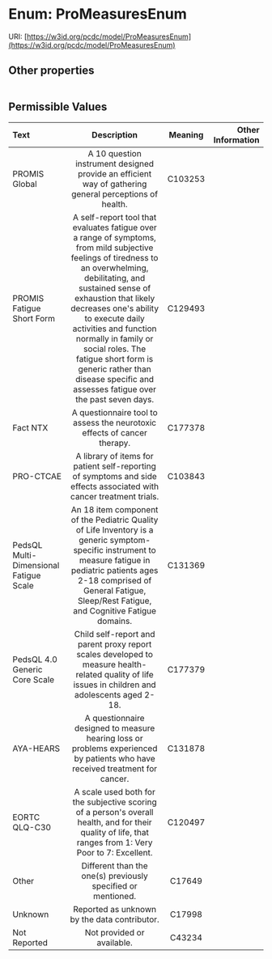 
# Enum: ProMeasuresEnum




URI: [https://w3id.org/pcdc/model/ProMeasuresEnum](https://w3id.org/pcdc/model/ProMeasuresEnum)


## Other properties

|  |  |  |
| --- | --- | --- |

## Permissible Values

| Text | Description | Meaning | Other Information |
| :--- | :---: | :---: | ---: |
| PROMIS Global | A 10 question instrument designed provide an efficient way of gathering general perceptions of health. | C103253 |  |
| PROMIS Fatigue Short Form | A self-report tool that evaluates fatigue over a range of symptoms, from mild subjective feelings of tiredness to an overwhelming, debilitating, and sustained sense of exhaustion that likely decreases one's ability to execute daily activities and function normally in family or social roles. The fatigue short form is generic rather than disease specific and assesses fatigue over the past seven days. | C129493 |  |
| Fact NTX | A questionnaire tool to assess the neurotoxic effects of cancer therapy. | C177378 |  |
| PRO-CTCAE | A library of items for patient self-reporting of symptoms and side effects associated with cancer treatment trials. | C103843 |  |
| PedsQL Multi-Dimensional Fatigue Scale | An 18 item component of the Pediatric Quality of Life Inventory is a generic symptom-specific instrument to measure fatigue in pediatric patients ages 2-18 comprised of General Fatigue, Sleep/Rest Fatigue, and Cognitive Fatigue domains. | C131369 |  |
| PedsQL 4.0 Generic Core Scale | Child self-report and parent proxy report scales developed to measure health-related quality of life issues in children and adolescents aged 2-18. | C177379 |  |
| AYA-HEARS | A questionnaire designed to measure hearing loss or problems experienced by patients who have received treatment for cancer. | C131878 |  |
| EORTC QLQ-C30 | A scale used both for the subjective scoring of a person's overall health, and for their quality of life, that ranges from 1: Very Poor to 7: Excellent. | C120497 |  |
| Other | Different than the one(s) previously specified or mentioned. | C17649 |  |
| Unknown | Reported as unknown by the data contributor. | C17998 |  |
| Not Reported | Not provided or available. | C43234 |  |

